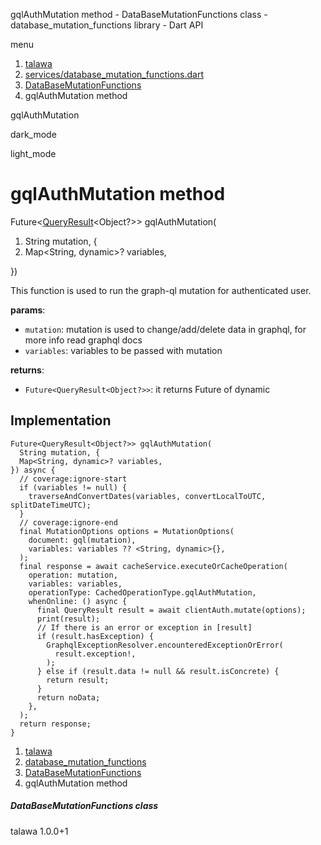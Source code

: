 




gqlAuthMutation method - DataBaseMutationFunctions class - database\_mutation\_functions library - Dart API







menu

1. [talawa](../../index.html)
2. [services/database\_mutation\_functions.dart](../../services_database_mutation_functions/services_database_mutation_functions-library.html)
3. [DataBaseMutationFunctions](../../services_database_mutation_functions/DataBaseMutationFunctions-class.html)
4. gqlAuthMutation method

gqlAuthMutation


dark\_mode

light\_mode




# gqlAuthMutation method


Future<[QueryResult](https://pub.dev/documentation/graphql/5.2.0-beta.9/graphql/QueryResult-class.html)<Object?>>
gqlAuthMutation(

1. String mutation, {
2. Map<String, dynamic>? variables,

})

This function is used to run the graph-ql mutation for authenticated user.

**params**:

* `mutation`: mutation is used to change/add/delete data in graphql, for more info read graphql docs
* `variables`: variables to be passed with mutation

**returns**:

* `Future<QueryResult<Object?>>`: it returns Future of dynamic

## Implementation

```
Future<QueryResult<Object?>> gqlAuthMutation(
  String mutation, {
  Map<String, dynamic>? variables,
}) async {
  // coverage:ignore-start
  if (variables != null) {
    traverseAndConvertDates(variables, convertLocalToUTC, splitDateTimeUTC);
  }
  // coverage:ignore-end
  final MutationOptions options = MutationOptions(
    document: gql(mutation),
    variables: variables ?? <String, dynamic>{},
  );
  final response = await cacheService.executeOrCacheOperation(
    operation: mutation,
    variables: variables,
    operationType: CachedOperationType.gqlAuthMutation,
    whenOnline: () async {
      final QueryResult result = await clientAuth.mutate(options);
      print(result);
      // If there is an error or exception in [result]
      if (result.hasException) {
        GraphqlExceptionResolver.encounteredExceptionOrError(
          result.exception!,
        );
      } else if (result.data != null && result.isConcrete) {
        return result;
      }
      return noData;
    },
  );
  return response;
}
```

 


1. [talawa](../../index.html)
2. [database\_mutation\_functions](../../services_database_mutation_functions/services_database_mutation_functions-library.html)
3. [DataBaseMutationFunctions](../../services_database_mutation_functions/DataBaseMutationFunctions-class.html)
4. gqlAuthMutation method

##### DataBaseMutationFunctions class





talawa
1.0.0+1






